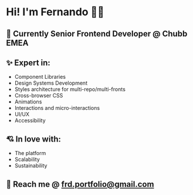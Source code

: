 # Hi! I'm Fernando 👨‍💻

## 💼 Currently Senior Frontend Developer @ Chubb EMEA

## ✨ Expert in:

- Component Libraries
- Design Systems Development
- Styles architecture for multi-repo/multi-fronts
- Cross-browser CSS
- Animations
- Interactions and micro-interactions
- UI/UX
- Accessibility

## 💘 In love with:

- The platform
- Scalability
- Sustainability

## 📧 Reach me @ frd.portfolio@gmail.com

